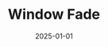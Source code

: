 ---
layout: track
title: Window Fade
permalink: /tracks/window-fade/
description: "A StudioRich lo-fi track."
image: /assets/covers/window-fade.webp
date: 2025-01-01
duration: "101.8"
album: "Stranger Vibes"
mood: [Chill]
genre: [lo-fi, cinematic, chill]
---